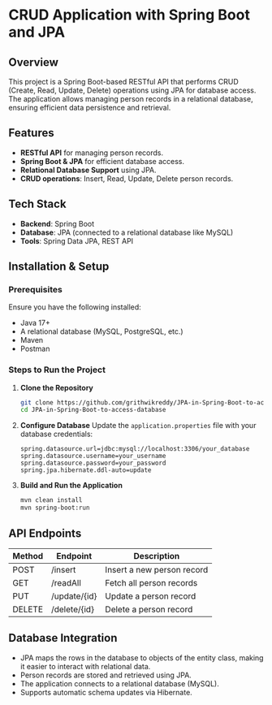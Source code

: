 # CRUD Application with Spring Boot and JPA

## Overview
This project is a Spring Boot-based RESTful API that performs CRUD (Create, Read, Update, Delete) operations using JPA for database access. The application allows managing person records in a relational database, ensuring efficient data persistence and retrieval.

## Features
- **RESTful API** for managing person records.
- **Spring Boot & JPA** for efficient database access.
- **Relational Database Support** using JPA.
- **CRUD operations**: Insert, Read, Update, Delete person records.

## Tech Stack
- **Backend**: Spring Boot
- **Database**: JPA (connected to a relational database like MySQL)
- **Tools**: Spring Data JPA, REST API

## Installation & Setup
### Prerequisites
Ensure you have the following installed:
- Java 17+
- A relational database (MySQL, PostgreSQL, etc.)
- Maven
- Postman

### Steps to Run the Project
1. **Clone the Repository**
   ```sh
   git clone https://github.com/grithwikreddy/JPA-in-Spring-Boot-to-access-database.git
   cd JPA-in-Spring-Boot-to-access-database
   ```

2. **Configure Database**
   Update the `application.properties` file with your database credentials:
   ```properties
   spring.datasource.url=jdbc:mysql://localhost:3306/your_database
   spring.datasource.username=your_username
   spring.datasource.password=your_password
   spring.jpa.hibernate.ddl-auto=update
   ```

3. **Build and Run the Application**
   ```sh
   mvn clean install
   mvn spring-boot:run
   ```

## API Endpoints
| Method | Endpoint            | Description                     |
|--------|--------------------|---------------------------------|
| POST   | /insert            | Insert a new person record     |
| GET    | /readAll           | Fetch all person records       |
| PUT    | /update/{id}       | Update a person record         |
| DELETE | /delete/{id}       | Delete a person record         |

## Database Integration
- JPA maps the rows in the database to objects of the entity class, making it easier to interact with relational data.
- Person records are stored and retrieved using JPA.
- The application connects to a relational database (MySQL).
- Supports automatic schema updates via Hibernate.



